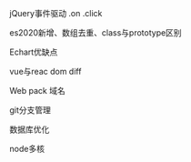 jQuery事件驱动 .on  .click

es2020新增、数组去重、class与prototype区别

Echart优缺点

vue与reac   dom  diff

Web pack   域名

git分支管理

数据库优化

node多核